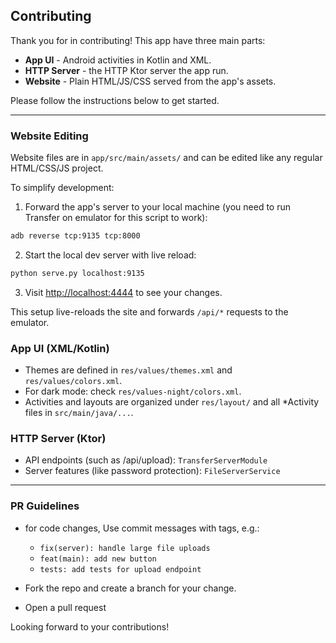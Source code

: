 ## Contributing

Thank you for in contributing! This app have three main parts:

- **App UI** - Android activities in Kotlin and XML.
- **HTTP Server** - the HTTP Ktor server the app run.
- **Website** - Plain HTML/JS/CSS served from the app's assets.

Please follow the instructions below to get started.

---

### Website Editing

Website files are in `app/src/main/assets/` and can be edited like any regular HTML/CSS/JS project.

To simplify development:

1. Forward the app's server to your local machine (you need to run Transfer on emulator for this script to work):

```bash
adb reverse tcp:9135 tcp:8000
```

2. Start the local dev server with live reload:

```bash
python serve.py localhost:9135
```

3. Visit [http://localhost:4444](http://localhost:4444) to see your changes.

This setup live-reloads the site and forwards `/api/*` requests to the emulator.

### App UI (XML/Kotlin)

- Themes are defined in `res/values/themes.xml` and `res/values/colors.xml`.
- For dark mode: check `res/values-night/colors.xml`.
- Activities and layouts are organized under `res/layout/` and all \*Activity files in `src/main/java/...`.

### HTTP Server (Ktor)

- API endpoints (such as /api/upload): `TransferServerModule`
- Server features (like password protection): `FileServerService`

---

### PR Guidelines

- for code changes, Use commit messages with tags, e.g.:

  - `fix(server): handle large file uploads`
  - `feat(main): add new button`
  - `tests: add tests for upload endpoint`

- Fork the repo and create a branch for your change.
- Open a pull request

Looking forward to your contributions!
